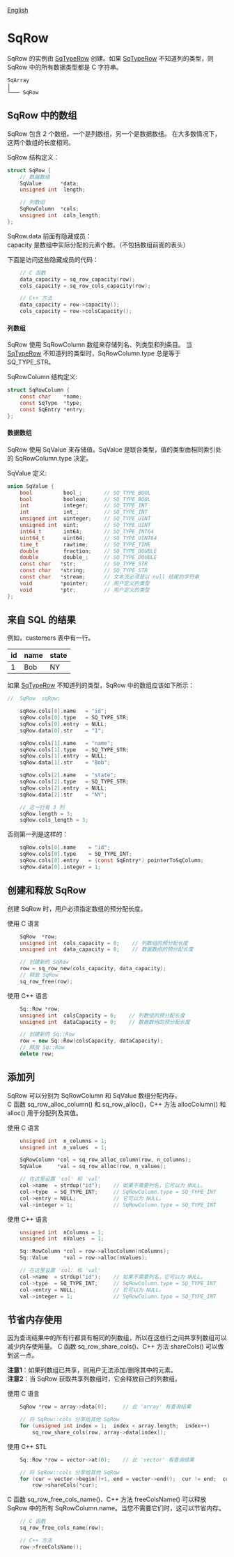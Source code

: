 [English](SqRow.md)

# SqRow

SqRow 的实例由 [SqTypeRow](SqTypeRow.cn.md) 创建。如果 [SqTypeRow](SqTypeRow.cn.md) 不知道列的类型，则 SqRow 中的所有数据类型都是 C 字符串。

	SqArray
	│
	└─── SqRow

## SqRow 中的数组

SqRow 包含 2 个数组。一个是列数组，另一个是数据数组。
在大多数情况下，这两个数组的长度相同。  
  
SqRow 结构定义：

```c
struct SqRow {
	// 数据数组
	SqValue      *data;
	unsigned int  length;

	// 列数组
	SqRowColumn  *cols;
	unsigned int  cols_length;
};
```

SqRow.data 前面有隐藏成员：  
capacity   是数组中实际分配的元素个数。（不包括数组前面的表头）  
  
下面是访问这些隐藏成员的代码：

```c++
	// C 函数
	data_capacity = sq_row_capacity(row);
	cols_capacity = sq_row_cols_capacity(row);

	// C++ 方法
	data_capacity = row->capacity();
	cols_capacity = row->colsCapacity();
```

#### 列数组

SqRow 使用 SqRowColumn 数组来存储列名、列类型和列条目。
当 [SqTypeRow](SqTypeRow.cn.md) 不知道列的类型时，SqRowColumn.type 总是等于 SQ_TYPE_STR。  
  
SqRowColumn 结构定义:

```c
struct SqRowColumn {
	const char    *name;
	const SqType  *type;
	const SqEntry *entry;
};
```

#### 数据数组

SqRow 使用 SqValue 来存储值。SqValue 是联合类型，值的类型由相同索引处的 SqRowColumn.type 决定。  
  
SqValue 定义:

```c
union SqValue {
	bool          bool_;       // SQ_TYPE_BOOL
	bool          boolean;     // SQ_TYPE_BOOL
	int           integer;     // SQ_TYPE_INT
	int           int_;        // SQ_TYPE_INT
	unsigned int  uinteger;    // SQ_TYPE_UINT
	unsigned int  uint;        // SQ_TYPE_UINT
	int64_t       int64;       // SQ_TYPE_INT64
	uint64_t      uint64;      // SQ_TYPE_UINT64
	time_t        rawtime;     // SQ_TYPE_TIME
	double        fraction;    // SQ_TYPE_DOUBLE
	double        double_;     // SQ_TYPE_DOUBLE
	const char   *str;         // SQ_TYPE_STR
	const char   *string;      // SQ_TYPE_STR
	const char   *stream;      // 文本流必须是以 null 结尾的字符串
	void         *pointer;     // 用户定义的类型
	void         *ptr;         // 用户定义的类型
};
```

## 来自 SQL 的结果

例如，customers 表中有一行。

|  id | name | state |
| --- | ---- | ----- |
|  1  | Bob  |  NY   |

如果 [SqTypeRow](SqTypeRow.cn.md) 不知道列的类型，SqRow 中的数组应该如下所示：

```c
//	SqRow  sqRow;

	sqRow.cols[0].name   = "id";
	sqRow.cols[0].type   = SQ_TYPE_STR;
	sqRow.cols[0].entry  = NULL;
	sqRow.data[0].str    = "1";

	sqRow.cols[1].name   = "name";
	sqRow.cols[1].type   = SQ_TYPE_STR;
	sqRow.cols[1].entry  = NULL;
	sqRow.data[1].str    = "Bob";

	sqRow.cols[2].name   = "state";
	sqRow.cols[2].type   = SQ_TYPE_STR;
	sqRow.cols[2].entry  = NULL;
	sqRow.data[2].str    = "NY";

	// 这一行有 3 列
	sqRow.length = 3;
	sqRow.cols_length = 3;
```

否则第一列是这样的：

```c
	sqRow.cols[0].name    = "id";
	sqRow.cols[0].type    = SQ_TYPE_INT;
	sqRow.cols[0].entry   = (const SqEntry*) pointerToSqColumn;
	sqRow.data[0].integer = 1;
```

## 创建和释放 SqRow

创建 SqRow 时，用户必须指定数组的预分配长度。  
  
使用 C 语言

```c
	SqRow  *row;
	unsigned int  cols_capacity = 0;    // 列数组的预分配长度
	unsigned int  data_capacity = 0;    // 数据数组的预分配长度

	// 创建新的 SqRow
	row = sq_row_new(cols_capacity, data_capacity);
	// 释放 SqRow
	sq_row_free(row);
```

使用 C++ 语言

```c++
	Sq::Row *row;
	unsigned int  colsCapacity = 0;    // 列数组的预分配长度
	unsigned int  dataCapacity = 0;    // 数据数组的预分配长度

	// 创建新的 Sq::Row
	row = new Sq::Row(colsCapacity, dataCapacity);
	// 释放 Sq::Row
	delete row;
```

## 添加列

SqRow 可以分别为 SqRowColumn 和 SqValue 数组分配内存。  
C 函数 sq_row_alloc_column() 和 sq_row_alloc()，C++ 方法 allocColumn() 和 alloc() 用于分配列及其值。  
  
使用 C 语言

```c
	unsigned int  n_columns = 1;
	unsigned int  n_values  = 1;

	SqRowColumn *col = sq_row_alloc_column(row, n_columns);
	SqValue     *val = sq_row_alloc(row, n_values);

	// 在这里设置 'col' 和 'val'
	col->name  = strdup("id");    // 如果不需要列名，它可以为 NULL。
	col->type  = SQ_TYPE_INT;     // SqRowColumn.type = SQ_TYPE_INT
	col->entry = NULL;            // 它可以为 NULL。
	val->integer = 1;             // SqRowColumn.type = SQ_TYPE_INT
```

使用 C++ 语言

```c++
	unsigned int  nColumns = 1;
	unsigned int  nValues  = 1;

	Sq::RowColumn *col = row->allocColumn(nColumns);
	Sq::Value     *val = row->alloc(nValues);

	// 在这里设置 'col' 和 'val'
	col->name  = strdup("id");    // 如果不需要列名，它可以为 NULL。
	col->type  = SQ_TYPE_INT;     // SqRowColumn.type = SQ_TYPE_INT
	col->entry = NULL;            // 它可以为 NULL。
	val->integer = 1;             // SqRowColumn.type = SQ_TYPE_INT
```

## 节省内存使用

因为查询结果中的所有行都具有相同的列数组，所以在这些行之间共享列数组可以减少内存使用量。
C 函数 sq_row_share_cols()、C++ 方法 shareCols() 可以做到这一点。  
  
**注意1**：如果列数组已共享，则用户无法添加/删除其中的元素。  
**注意2**：当 SqRow 获取共享列数组时，它会释放自己的列数组。  
  
使用 C 语言

```c
	SqRow *row = array->data[0];     // 此 'array' 有查询结果

	// 将 SqRow::cols 分享给其他 SqRow
	for (unsigned int index = 1;  index < array.length;  index++)
		sq_row_share_cols(row, array->data[index]);
```

使用 C++ STL

```c++
	Sq::Row *row = vector->at(0);    // 此 'vector' 有查询结果

	// 将 SqRow::cols 分享给其他 SqRow
	for (cur = vector->begin()+1, end = vector->end();  cur != end;  cur++)
		row->shareCols(*cur);
```

C 函数 sq_row_free_cols_name()、C++ 方法 freeColsName() 可以释放 SqRow 中的所有 SqRowColumn.name。当您不需要它们时，这可以节省内存。

```c++
	// C 函数
	sq_row_free_cols_name(row);

	// C++ 方法
	row->freeColsName();
```
